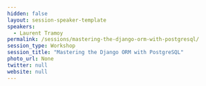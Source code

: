 ```yaml
---
hidden: false
layout: session-speaker-template
speakers: 
  - Laurent Tramoy
permalink: /sessions/mastering-the-django-orm-with-postgresql/
session_type: Workshop
session_title: "Mastering the Django ORM with PostgreSQL"
photo_url: None
twitter: null
website: null
---
```


